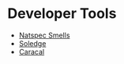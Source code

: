 # Developer Tools

- [Natspec Smells](https://github.com/defi-wonderland/natspec-smells?utm_source=substack&utm_medium=email#readme)
- [Soledge](https://github.com/Vectorized/soledge?tab=readme-ov-file#readme)
- [Caracal](https://github.com/crytic/caracal)
